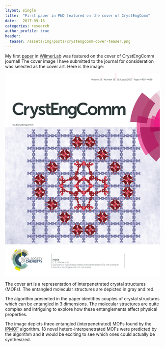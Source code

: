 ```yaml
---
layout: single
title:  "First paper in PhD featured on the cover of CrystEngComm"
date:   2017-09-13
categories: research
author_profile: true
header:
  teaser: /assets/img/posts/crystengcomm-cover-teaser.png
---
```

My first [paper](http://pubs.rsc.org/en/content/articlehtml/2017/ce/c7ce00290d) in [WilmerLab](http://wilmerlab.com/) was featured on the cover of CrystEngComm journal! The cover image I have submitted to the journal for consideration was selected as the cover art. Here is the image:

<p align="center"> <img src="/assets/img/crystengcomm-cover.png"> </p>

The cover art is a representation of interpenetrated crystal structures (MOFs).
The entangled molecular structures are depicted in gray and red.

The algorithm presented in the paper identifies couples of crystal structures which can be entangled in 3 dimensions.
The molecular structures are quite complex and intriguing to explore how these entanglements affect physical properties.

The image depicts three entangled (interpenetrated) MOFs found by the [IPMOF](https://github.com/kbsezginel/IPMOF) algorithm.
18 novel hetero-interpenetrated MOFs were predicted by the algorithm and it would be exciting to see which ones could actually be synthesized.
